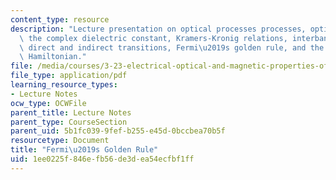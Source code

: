 ```yaml
---
content_type: resource
description: "Lecture presentation on optical processes processes, optical materials,\
  \ the complex dielectric constant, Kramers-Kronig relations, interband absorption,\
  \ direct and indirect transitions, Fermi\u2019s golden rule, and the perturbing\
  \ Hamiltonian."
file: /media/courses/3-23-electrical-optical-and-magnetic-properties-of-materials-fall-2007/1ee0225f846efb56de3dea54ecfbf1ff_clean23.pdf
file_type: application/pdf
learning_resource_types:
- Lecture Notes
ocw_type: OCWFile
parent_title: Lecture Notes
parent_type: CourseSection
parent_uid: 5b1fc039-9fef-b255-e45d-0bccbea70b5f
resourcetype: Document
title: "Fermi\u2019s Golden Rule"
uid: 1ee0225f-846e-fb56-de3d-ea54ecfbf1ff
---
```

